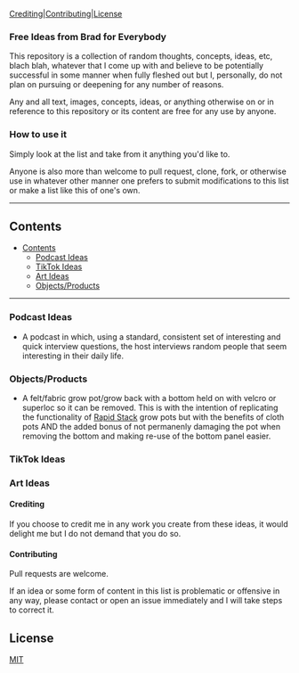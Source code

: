 [Crediting](#crediting)|[Contributing](#contributing)|[License](#license)
### Free Ideas from Brad for Everybody

This repository is a collection of random thoughts, concepts, ideas, etc, blach blah, whatever that I come up with and believe to be potentially successful in some manner when fully fleshed out but I, personally, do not plan on pursuing or deepening for any number of reasons. 

Any and all text, images, concepts, ideas, or anything otherwise on or in reference to this repository or its content are free for any use by anyone. 

### How to use it

Simply look at the list and take from it anything you'd like to. 

Anyone is also more than welcome to pull request, clone, fork, or otherwise  use in whatever other manner one prefers to submit modifications to this list or make a list like this of one's own. 

***
## Contents
- [Contents](#contents)
  - [Podcast Ideas](#podcast-ideas)
  - [TikTok Ideas](#tiktok-ideas)
  - [Art Ideas](#art-ideas)
  - [Objects/Products](#objectsproducts)
  
***
### Podcast Ideas
* A podcast in which, using a standard, consistent set of interesting and quick interview questions, the host interviews random people that seem interesting in their daily life.

### Objects/Products
* A felt/fabric grow pot/grow back with a bottom held on with velcro or superloc so it can be removed. This is with the intention of replicating the functionality of [Rapid Stack](https://rapidstackgrowpots.com/) grow pots but with the benefits of cloth pots AND the added bonus of not permanenly damaging the pot when removing the bottom and making re-use of the bottom panel easier. 
  
### TikTok Ideas

### Art Ideas


#### Crediting

If you choose to credit me in any work you create from these ideas, it would delight me but I do not demand that you do so. 

#### Contributing
Pull requests are welcome.

If an idea or some form of content in this list is problematic or offensive in any way, please contact or open an issue immediately and I will take steps to correct it.


## License
[MIT](https://choosealicense.com/licenses/mit/)